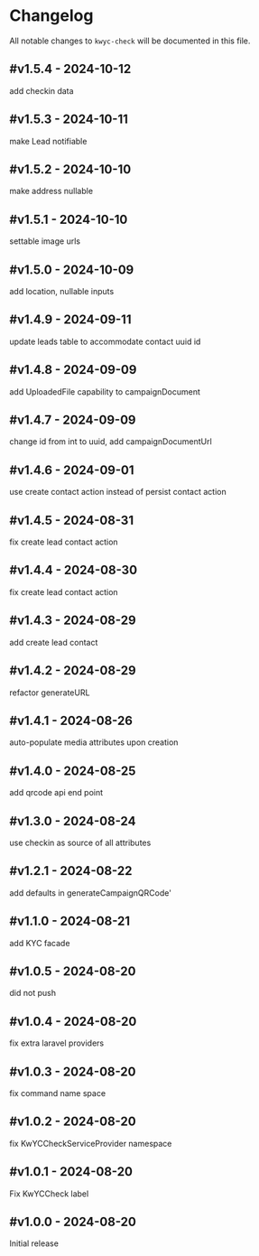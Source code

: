 # Changelog

All notable changes to `kwyc-check` will be documented in this file.

## #v1.5.4 - 2024-10-12

add checkin data

## #v1.5.3 - 2024-10-11

make Lead notifiable

## #v1.5.2 - 2024-10-10

make address nullable

## #v1.5.1 - 2024-10-10

settable image urls

## #v1.5.0 - 2024-10-09

add location, nullable inputs

## #v1.4.9 - 2024-09-11

update leads table to accommodate contact uuid id

## #v1.4.8 - 2024-09-09

add UploadedFile capability to campaignDocument

## #v1.4.7 - 2024-09-09

change id from int to uuid, add campaignDocumentUrl

## #v1.4.6 - 2024-09-01

use create contact action instead of persist contact action

## #v1.4.5 - 2024-08-31

fix create lead contact action

## #v1.4.4 - 2024-08-30

fix create lead contact action

## #v1.4.3 - 2024-08-29

add create lead contact

## #v1.4.2 - 2024-08-29

refactor generateURL

## #v1.4.1 - 2024-08-26

auto-populate media attributes upon creation

## #v1.4.0 - 2024-08-25

add qrcode api end point

## #v1.3.0 - 2024-08-24

use checkin as source of all attributes

## #v1.2.1 - 2024-08-22

add defaults in generateCampaignQRCode'

## #v1.1.0 - 2024-08-21

add KYC facade

## #v1.0.5 - 2024-08-20

did not push

## #v1.0.4 - 2024-08-20

fix extra laravel providers

## #v1.0.3 - 2024-08-20

fix command name space

## #v1.0.2 - 2024-08-20

fix KwYCCheckServiceProvider namespace

## #v1.0.1 - 2024-08-20

Fix KwYCCheck label

## #v1.0.0 - 2024-08-20

Initial release
